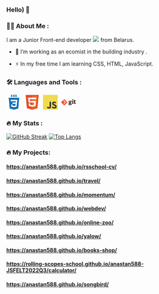 ### Hello) 👋
### :woman_technologist: About Me :
I am a Junior Front-end developer <img src="https://media.giphy.com/media/WUlplcMpOCEmTGBtBW/giphy.gif" width="30"> from Belarus.

- :telescope: I’m working as an ecomist in the building industry .

- :zap: In my free time I am learning CSS, HTML, JavaScript.

### :hammer_and_wrench: Languages and Tools :
<div>
  <img src="https://github.com/devicons/devicon/blob/master/icons/css3/css3-plain-wordmark.svg"  title="CSS3" alt="CSS" width="40" height="40"/>&nbsp;
  <img src="https://github.com/devicons/devicon/blob/master/icons/html5/html5-original.svg" title="HTML5" alt="HTML" width="40" height="40"/>&nbsp;
  <img src="https://github.com/devicons/devicon/blob/master/icons/javascript/javascript-original.svg" title="JavaScript" alt="JavaScript" width="40" height="40"/>&nbsp;
  <img src="https://github.com/devicons/devicon/blob/master/icons/git/git-original-wordmark.svg" title="Git" **alt="Git" width="40" height="40"/>
</div>

### :fire: My Stats :
[![GitHub Streak](http://github-readme-streak-stats.herokuapp.com?user=anastan588)](https://git.io/streak-stats)
[![Top Langs](https://github-readme-stats.vercel.app/api/top-langs/?username=anastan588&layout=compact)](https://github.com/anuraghazra/github-readme-stats)   

### :fire: My Projects:
#### https://anastan588.github.io/rsschool-cv/
#### https://anastan588.github.io/travel/
#### https://anastan588.github.io/momentum/
#### https://anastan588.github.io/webdev/
#### https://anastan588.github.io/online-zoo/
#### https://anastan588.github.io/yalow/
#### https://anastan588.github.io/books-shop/
#### https://rolling-scopes-school.github.io/anastan588-JSFELT2022Q3/calculator/
#### https://anastan588.github.io/songbird/

<!--
**anastan588/anastan588** is a ✨ _special_ ✨ repository because its `README.md` (this file) appears on your GitHub profile.

Here are some ideas to get you started:

- 🔭 I’m currently working on ...
- 🌱 I’m currently learning ...
- 👯 I’m looking to collaborate on ...
- 🤔 I’m looking for help with ...
- 💬 Ask me about ...
- 📫 How to reach me: ...
- 😄 Pronouns: ...
- ⚡ Fun fact: ...
-->
